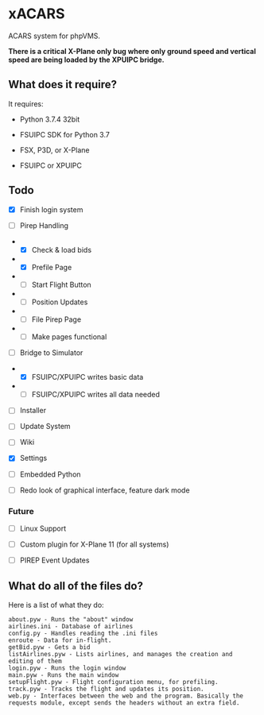 # xACARS
ACARS system for phpVMS.

**There is a critical X-Plane only bug where only ground speed and vertical speed are being loaded by the XPUIPC bridge.**

## What does it require?
It requires:
- Python 3.7.4 32bit
- FSUIPC SDK for Python 3.7

- FSX, P3D, or X-Plane
- FSUIPC or XPUIPC

## Todo
- [x] Finish login system

- [ ] Pirep Handling

- - [x] Check & load bids

- - [x] Prefile Page

- - [ ] Start Flight Button

- - [ ] Position Updates

- - [ ] File Pirep Page

- - [ ] Make pages functional

- [ ] Bridge to Simulator

- - [x] FSUIPC/XPUIPC writes basic data

- - [ ] FSUIPC/XPUIPC writes all data needed

- [ ] Installer

- [ ] Update System

- [ ] Wiki

- [x] Settings

- [ ] Embedded Python

- [ ] Redo look of graphical interface, feature dark mode

### Future
- [ ] Linux Support

- [ ] Custom plugin for X-Plane 11 (for all systems)

- [ ] PIREP Event Updates

## What do all of the files do?
Here is a list of what they do:

```
about.pyw - Runs the "about" window
airlines.ini - Database of airlines
config.py - Handles reading the .ini files
enroute - Data for in-flight. 
getBid.pyw - Gets a bid
listAirlines.pyw - Lists airlines, and manages the creation and editing of them
login.pyw - Runs the login window
main.pyw - Runs the main window
setupFlight.pyw - Flight configuration menu, for prefiling.
track.pyw - Tracks the flight and updates its position.
web.py - Interfaces between the web and the program. Basically the requests module, except sends the headers without an extra field.
```
